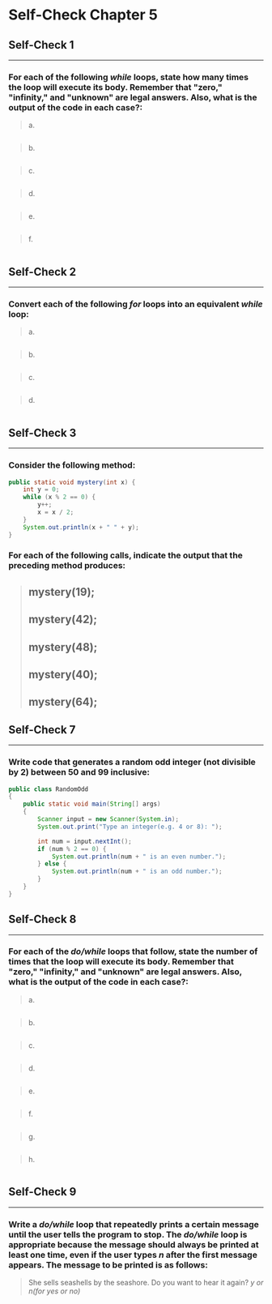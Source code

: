 # Self-Check Chapter 5

## Self-Check 1
---
### For each of the following *while* loops, state how many times the loop will execute its body. Remember that "zero," "infinity," and "unknown" are legal answers. Also, what is the output of the code in each case?:
> a.
```java

```
> b.
```java

```
> c.
```java

```
> d.
```java

```
> e.
```java

```
> f.
```java

```

## Self-Check 2
---
### Convert each of the following *for* loops into an equivalent *while* loop:
> a.
```java

```
> b.
```java

```
> c.
```java

```
> d.
```java

```

## Self-Check 3
---
### Consider the following method:
```java
public static void mystery(int x) {
    int y = 0;
    while (x % 2 == 0) {
        y++;
        x = x / 2;
    }
    System.out.println(x + " " + y);
}
```
### For each of the following calls, indicate the output that the preceding method produces:
> mystery(19);
> -
> mystery(42);
> -
> mystery(48);
> -
> mystery(40);
> -
> mystery(64);
> -

## Self-Check 7
---
### Write code that generates a random odd integer (not divisible by 2) between 50 and 99 inclusive:
```java
public class RandomOdd
{
    public static void main(String[] args)
    {
        Scanner input = new Scanner(System.in);
        System.out.print("Type an integer(e.g. 4 or 8): ");

        int num = input.nextInt();
        if (num % 2 == 0) {
            System.out.println(num + " is an even number.");
        } else {
            System.out.println(num + " is an odd number.");
        }
    }
}
```

## Self-Check 8
---
### For each of the *do/while* loops that follow, state the number of times that the loop will execute its body. Remember that "zero," "infinity," and "unknown" are legal answers. Also, what is the output of the code in each case?:
> a.
```java

```
> b.
```java

```
> c.
```java

```
> d.
```java

```
> e.
```java

```
> f.
```java

```
> g.
```java

```
> h.
```java

```

## Self-Check 9
---
### Write a *do/while* loop that repeatedly prints a certain message until the user tells the program to stop. The *do/while* loop is appropriate because the message should always be printed at least one time, even if the user types *n* after the first message appears. The message to be printed is as follows:
> She sells seashells by the seashore.
> Do you want to hear it again? *y or n(for yes or no)*
```java

```
